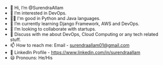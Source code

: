 - 👋 Hi, I’m @SurendraAllam
- 👀 I’m interested in DevOps.
- 👨‍💻 I'm good in Python and Java languages.
- 🌱 I’m currently learning Django Framework, AWS and DevOps.
- 💞️ I’m looking to collaborate with startups. 
- 💬 Discuss with me about DevOps, Cloud Computing or any tech related stuff. 
- 📫 How to reach me: Email - surendraallam01@gmail.com
- 👤 LinkedIn Profile - https://www.linkedin.com/in/surendraallam 
- 😃 Pronouns: He/His

<!---
SurendraAllam/SurendraAllam is a ✨ special ✨ repository because its `README.md` (this file) appears on your GitHub profile.
You can click the Preview link to take a look at your changes.
--->
